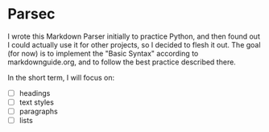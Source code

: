 # Parsec

I wrote this Markdown Parser initially to practice Python, and then found out I could
actually use it for other projects, so I decided to flesh it out. The goal (for now)
is to implement the "Basic Syntax" according to markdownguide.org, and to follow the
best practice described there.

In the short term, I will focus on:

- [ ] headings
- [ ] text styles
- [ ] paragraphs
- [ ] lists

